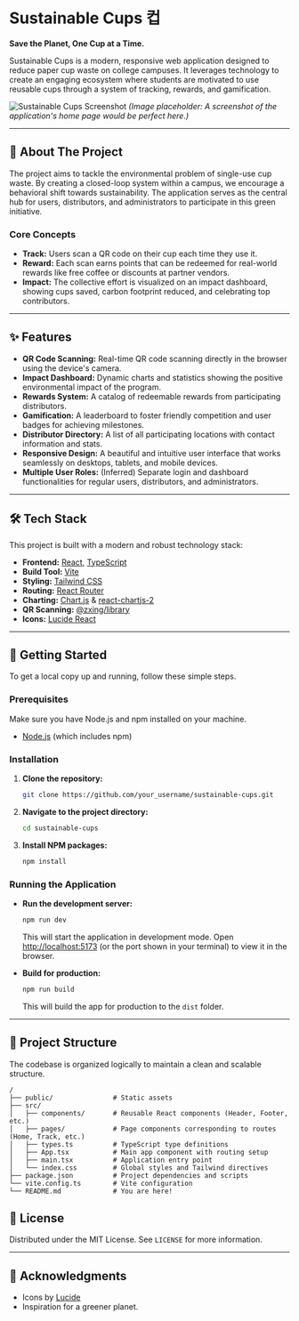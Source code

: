 # Sustainable Cups 컵

**Save the Planet, One Cup at a Time.**

Sustainable Cups is a modern, responsive web application designed to reduce paper cup waste on college campuses. It leverages technology to create an engaging ecosystem where students are motivated to use reusable cups through a system of tracking, rewards, and gamification.

![Sustainable Cups Screenshot](https://images.unsplash.com/photo-1577937927133-66ef06acdf18?auto=format&fit=crop&w=1200)
*(Image placeholder: A screenshot of the application's home page would be perfect here.)*

---

## 🚀 About The Project

The project aims to tackle the environmental problem of single-use cup waste. By creating a closed-loop system within a campus, we encourage a behavioral shift towards sustainability. The application serves as the central hub for users, distributors, and administrators to participate in this green initiative.

### Core Concepts
*   **Track:** Users scan a QR code on their cup each time they use it.
*   **Reward:** Each scan earns points that can be redeemed for real-world rewards like free coffee or discounts at partner vendors.
*   **Impact:** The collective effort is visualized on an impact dashboard, showing cups saved, carbon footprint reduced, and celebrating top contributors.

---

## ✨ Features

*   **QR Code Scanning:** Real-time QR code scanning directly in the browser using the device's camera.
*   **Impact Dashboard:** Dynamic charts and statistics showing the positive environmental impact of the program.
*   **Rewards System:** A catalog of redeemable rewards from participating distributors.
*   **Gamification:** A leaderboard to foster friendly competition and user badges for achieving milestones.
*   **Distributor Directory:** A list of all participating locations with contact information and stats.
*   **Responsive Design:** A beautiful and intuitive user interface that works seamlessly on desktops, tablets, and mobile devices.
*   **Multiple User Roles:** (Inferred) Separate login and dashboard functionalities for regular users, distributors, and administrators.

---

## 🛠️ Tech Stack

This project is built with a modern and robust technology stack:

*   **Frontend:** [React](https://reactjs.org/), [TypeScript](https://www.typescriptlang.org/)
*   **Build Tool:** [Vite](https://vitejs.dev/)
*   **Styling:** [Tailwind CSS](https://tailwindcss.com/)
*   **Routing:** [React Router](https://reactrouter.com/)
*   **Charting:** [Chart.js](https://www.chartjs.org/) & [react-chartjs-2](https://react-chartjs-2.js.org/)
*   **QR Scanning:** [@zxing/library](https://github.com/zxing-js/library)
*   **Icons:** [Lucide React](https://lucide.dev/)

---

## 🏁 Getting Started

To get a local copy up and running, follow these simple steps.

### Prerequisites

Make sure you have Node.js and npm installed on your machine.
*   [Node.js](https://nodejs.org/) (which includes npm)

### Installation

1.  **Clone the repository:**
    ```sh
    git clone https://github.com/your_username/sustainable-cups.git
    ```
2.  **Navigate to the project directory:**
    ```sh
    cd sustainable-cups
    ```
3.  **Install NPM packages:**
    ```sh
    npm install
    ```

### Running the Application

*   **Run the development server:**
    ```sh
    npm run dev
    ```
    This will start the application in development mode. Open [http://localhost:5173](http://localhost:5173) (or the port shown in your terminal) to view it in the browser.

*   **Build for production:**
    ```sh
    npm run build
    ```
    This will build the app for production to the `dist` folder.

---

## 📂 Project Structure

The codebase is organized logically to maintain a clean and scalable structure.

```
/
├── public/               # Static assets
├── src/
│   ├── components/       # Reusable React components (Header, Footer, etc.)
│   ├── pages/            # Page components corresponding to routes (Home, Track, etc.)
│   ├── types.ts          # TypeScript type definitions
│   ├── App.tsx           # Main app component with routing setup
│   ├── main.tsx          # Application entry point
│   └── index.css         # Global styles and Tailwind directives
├── package.json          # Project dependencies and scripts
└── vite.config.ts        # Vite configuration
└── README.md             # You are here!
```

## 📄 License

Distributed under the MIT License. See `LICENSE` for more information.

---

## 🙏 Acknowledgments

*   Icons by [Lucide](https://lucide.dev/)
*   Inspiration for a greener planet.

